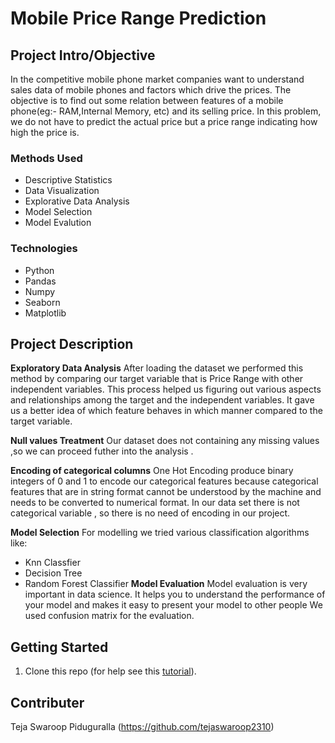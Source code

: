 # Mobile Price Range Prediction 

## Project Intro/Objective
In the competitive mobile phone market companies want to understand sales data of mobile phones and factors which drive the prices. The objective is to find out some relation between features of a mobile phone(eg:- RAM,Internal Memory, etc) and its selling price. In this problem, we do not have to predict the actual price but a price range indicating how high the price is.


### Methods Used
* Descriptive Statistics
* Data Visualization
* Explorative Data Analysis
* Model Selection 
* Model Evalution


### Technologies
* Python
* Pandas
* Numpy
* Seaborn
* Matplotlib

## Project Description
 
__Exploratory Data Analysis__
After loading the dataset we performed this method by comparing our target variable that is Price Range with other independent variables. This process helped us figuring out various aspects and relationships among the target and the independent variables. It gave us a better idea of which feature behaves in which manner compared to the target variable.

__Null values Treatment__
Our dataset does not containing any missing values ,so we can proceed futher into the analysis .
	
__Encoding of categorical columns__
One Hot Encoding produce binary integers of 0 and 1 to encode our categorical features because categorical features that are in string format cannot be understood by the machine and needs to be converted to numerical format. In our data set there is not categorical variable , so there is no need of encoding in our project.

__Model Selection__ 
For modelling we tried various classification algorithms like:
* Knn Classfier 
* Decision Tree
* Random Forest Classifier
__Model Evaluation__
Model evaluation is very important in data science. It helps you to understand the performance of your model and makes it easy to present your model to other people
We used confusion matrix for the evaluation. 




## Getting Started

1. Clone this repo (for help see this [tutorial](https://help.github.com/articles/cloning-a-repository/)).







## Contributer

 Teja Swaroop Piduguralla (https://github.com/tejaswaroop2310)
